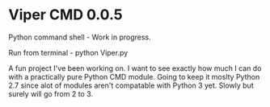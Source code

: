 Viper CMD 0.0.5
=====

Python command shell - Work in progress.

Run from terminal - python Viper.py

A fun project I've been working on. I want to see exactly how much I can do with a practically pure Python CMD module. Going to keep it moslty Python 2.7 since alot of modules aren't compatable with Python 3 yet. Slowly but surely will go from 2 to 3.

